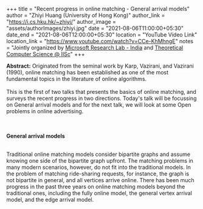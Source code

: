+++
title = "Recent progress in online matching - General arrival models"
author = "Zhiyi Huang (University of Hong Kong)"
author_link = "https://i.cs.hku.hk/~zhiyi/"
author_image = "assets/authorImages/zhiyi.jpg"
date = "2021-08-06T11:00:00+05:30"
date_end = "2021-08-06T12:00:00+05:30"
location = "YouTube Video Link"
location_link = "https://www.youtube.com/watch?v=CCe-KhMhngE"
notes = "Jointly organized by <a href = "https://www.microsoft.com/en-us/research/lab/microsoft-research-india/" target= "_blank">Microsoft Research Lab - India</a> and <a href='https://www.csa.iisc.ac.in/theoretical-computer-science/' target= "_blank">Theoretical Computer Science @ IISc</a>"
+++



<b>Abstract:</b> Originated from the seminal work by Karp, Vazirani, and Vazirani
(1990), online matching has been established as one of the most
fundamental topics in the literature of online algorithms.
<br><br>
This is the first of two talks that presents the basics of online matching, and surveys the recent
progress in two directions. Today's talk will be focussing on General arrival models and
for the next talk, we will look at some Open problems in online advertising.

<br><br>
<b>General arrival models</b>
<br><br>

Traditional online matching models consider
bipartite graphs and assume knowing one side of the bipartite graph
upfront. The matching problems in many modern scenarios, however, do
not fit into the traditional models. In the problem of matching
ride-sharing requests, for instance, the graph is not bipartite in
general, and all vertices arrive online. There has been much progress
in the past three years on online matching models beyond the
traditional ones, including the fully online model, the general vertex
arrival model, and the edge arrival model.



